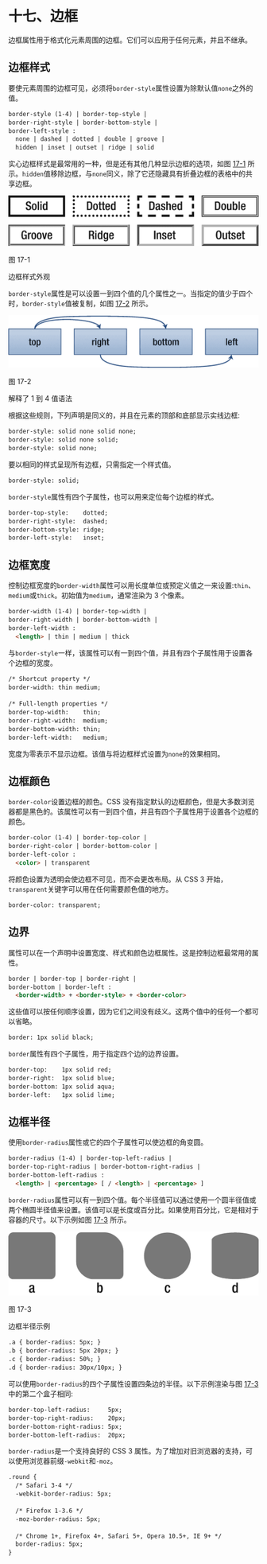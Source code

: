 # 十七、边框

边框属性用于格式化元素周围的边框。它们可以应用于任何元素，并且不继承。

## 边框样式

要使元素周围的边框可见，必须将`border-style`属性设置为除默认值`none`之外的值。

```html
border-style (1-4) | border-top-style |
border-right-style | border-bottom-style |
border-left-style :
  none | dashed | dotted | double | groove |
  hidden | inset | outset | ridge | solid

```

实心边框样式是最常用的一种，但是还有其他几种显示边框的选项，如图 [17-1](#Fig1) 所示。`hidden`值移除边框，与`none`同义，除了它还隐藏具有折叠边框的表格中的共享边框。

![img/320834_2_En_17_Fig1_HTML.png](img/320834_2_En_17_Fig1_HTML.png)

图 17-1

边框样式外观

`border-style`属性是可以设置一到四个值的几个属性之一。当指定的值少于四个时，`border-style`值被复制，如图 [17-2](#Fig2) 所示。

![img/320834_2_En_17_Fig2_HTML.png](img/320834_2_En_17_Fig2_HTML.png)

图 17-2

解释了 1 到 4 值语法

根据这些规则，下列声明是同义的，并且在元素的顶部和底部显示实线边框:

```html
border-style: solid none solid none;
border-style: solid none solid;
border-style: solid none;

```

要以相同的样式呈现所有边框，只需指定一个样式值。

```html
border-style: solid;

```

`border-style`属性有四个子属性，也可以用来定位每个边框的样式。

```html
border-top-style:    dotted;
border-right-style:  dashed;
border-bottom-style: ridge;
border-left-style:   inset;

```

## 边框宽度

控制边框宽度的`border-width`属性可以用长度单位或预定义值之一来设置:`thin`、`medium`或`thick`。初始值为`medium`，通常渲染为 3 个像素。

```html
border-width (1-4) | border-top-width |
border-right-width | border-bottom-width |
border-left-width :
  <length> | thin | medium | thick

```

与`border-style`一样，该属性可以有一到四个值，并且有四个子属性用于设置各个边框的宽度。

```html
/* Shortcut property */
border-width: thin medium;

/* Full-length properties */
border-top-width:    thin;
border-right-width:  medium;
border-bottom-width: thin;
border-left-width:   medium;

```

宽度为零表示不显示边框。该值与将边框样式设置为`none`的效果相同。

## 边框颜色

`border-color`设置边框的颜色。CSS 没有指定默认的边框颜色，但是大多数浏览器都是黑色的。该属性可以有一到四个值，并且有四个子属性用于设置各个边框的颜色。

```html
border-color (1-4) | border-top-color |
border-right-color | border-bottom-color |
border-left-color :
  <color> | transparent

```

将颜色设置为透明会使边框不可见，而不会更改布局。从 CSS 3 开始，`transparent`关键字可以用在任何需要颜色值的地方。

```html
border-color: transparent;

```

## 边界

属性可以在一个声明中设置宽度、样式和颜色边框属性。这是控制边框最常用的属性。

```html
border | border-top | border-right |
border-bottom | border-left :
  <border-width> + <border-style> + <border-color>

```

这些值可以按任何顺序设置，因为它们之间没有歧义。这两个值中的任何一个都可以省略。

```html
border: 1px solid black;

```

`border`属性有四个子属性，用于指定四个边的边界设置。

```html
border-top:    1px solid red;
border-right:  1px solid blue;
border-bottom: 1px solid aqua;
border-left:   1px solid lime;

```

## 边框半径

使用`border-radius`属性或它的四个子属性可以使边框的角变圆。

```html
border-radius (1-4) | border-top-left-radius |
border-top-right-radius | border-bottom-right-radius |
border-bottom-left-radius :
  <length> | <percentage> [ / <length> | <percentage> ]

```

`border-radius`属性可以有一到四个值。每个半径值可以通过使用一个圆半径值或两个椭圆半径值来设置。该值可以是长度或百分比。如果使用百分比，它是相对于容器的尺寸。以下示例如图 [17-3](#Fig3) 所示。

![img/320834_2_En_17_Fig3_HTML.png](img/320834_2_En_17_Fig3_HTML.png)

图 17-3

边框半径示例

```html
.a { border-radius: 5px; }
.b { border-radius: 5px 20px; }
.c { border-radius: 50%; }
.d { border-radius: 30px/10px; }

```

可以使用`border-radius`的四个子属性设置四条边的半径。以下示例渲染与图 [17-3](#Fig3) 中的第二个盒子相同:

```html
border-top-left-radius:     5px;
border-top-right-radius:    20px;
border-bottom-right-radius: 5px;
border-bottom-left-radius:  20px;

```

`border-radius`是一个支持良好的 CSS 3 属性。为了增加对旧浏览器的支持，可以使用浏览器前缀`-webkit`和`-moz`。

```html
.round {
  /* Safari 3-4 */
  -webkit-border-radius: 5px;

  /* Firefox 1-3.6 */
  -moz-border-radius: 5px;

  /* Chrome 1+, Firefox 4+, Safari 5+, Opera 10.5+, IE 9+ */
  border-radius: 5px;
}

```